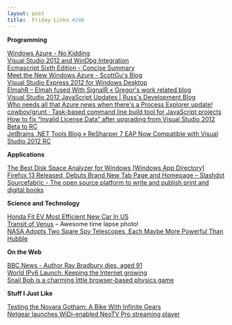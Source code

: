 ```yaml
---
layout: post
title:  Friday Links #206
---
```

**Programming**

[Windows Azure - No Kidding](http://www.hanselman.com/blog/WindowsAzureNoKidding.aspx)   
[Visual Studio 2012 and WinDbg Integration](http://blogs.msdn.com/b/mariohewardt/archive/2012/06/05/visual-studio-2012-and-windbg-integration.aspx)   
[Ecmascript Sixth Edition - Concise Summary](http://espadrine.github.com/New-In-A-Spec/es6/)   
[Meet the New Windows Azure - ScottGu's Blog](http://weblogs.asp.net/scottgu/archive/2012/06/07/meet-the-new-windows-azure.aspx)   
[Visual Studio Express 2012 for Windows Desktop](http://blogs.msdn.com/b/visualstudio/archive/2012/06/08/visual-studio-express-2012-for-windows-desktop.aspx)   
[ElmahR – Elmah fused With SignalR « Gregor's work related blog](http://gregorsuttie.com/2012/06/04/elmahr-elmah-fused-with-signalr/)   
[Visual Studio 2012 JavaScript Updates | Russ's Development Blog](http://russellhwalker.com/2012/06/07/visual-studio-2012-javascript-updates/)   
[Who needs all that Azure news when there's a Process Explorer update!](http://coolthingoftheday.blogspot.co.uk/2012/06/who-needs-all-that-azure-news-when.html)   
[cowboy/grunt · Task-based command line build tool for JavaScript projects](https://github.com/cowboy/grunt)   
[How to fix “Invalid License Data” after upgrading from Visual Studio 2012 Beta to RC](http://blogs.msdn.com/b/heaths/archive/2012/06/04/how-to-fix-invalid-license-data-after-upgrading-from-visual-studio-2012-beta-to-rc.aspx)   
[JetBrains .NET Tools Blog » ReSharper 7 EAP Now Compatible with Visual Studio 2012 RC](http://blogs.jetbrains.com/dotnet/2012/06/resharper-7-eap-now-compatible-with-visual-studio-2012-rc/)

**Applications**

[The Best Disk Space Analyzer for Windows [Windows App Directory]](http://lifehacker.com/5915921/the-best-disk-space-analyzer-for-windows)   
[Firefox 13 Released, Debuts Brand New Tab Page and Homepage – Slashdot](http://news.slashdot.org/story/12/06/05/1732226/firefox-13-released-debuts-brand-new-tab-page-and-homepage)   
[Sourcefabric - The open source platform to write and publish print and digital books](http://www.sourcefabric.org/en/booktype/)

**Science and Technology**

[Honda Fit EV Most Efficient New Car In US](http://www.wired.com/autopia/2012/06/honda-fit-ev-most-efficient-new-car-in-us/)   
[Transit of Venus](http://www.boston.com/bigpicture/2012/06/transit_of_venus.html) – Awesome time lapse photo!   
[NASA Adopts Two Spare Spy Telescopes, Each Maybe More Powerful Than Hubble](http://www.popsci.com/technology/article/2012-06/nasa-adopts-two-spare-spy-telescopes-each-maybe-more-powerful-hubble)

**On the Web**

[BBC News - Author Ray Bradbury dies, aged 91](http://www.bbc.co.uk/news/entertainment-arts-18345350)   
[World IPv6 Launch: Keeping the Internet growing](http://googleblog.blogspot.com/2012/06/world-ipv6-launch-keeping-internet.html)   
[Snail Bob is a charming little browser-based physics game](http://www.freewaregenius.com/2012/06/06/snail-bob-is-a-charming-little-browser-based-physics-game/)

**Stuff I Just Like**

[Testing the Novara Gotham: A Bike With Infinite Gears](http://www.popsci.com/technology/article/2012-05/testing-nuvinci-equipped-novara-gotham-bike-infinite-gears)   
[Netgear launches WiDi-enabled NeoTV Pro streaming player](http://news.consumerreports.org/electronics/2012/06/netgear-launches-widi-enabled-neo-tv-streaming-player.html?EXTKEY=I72RSE0)
